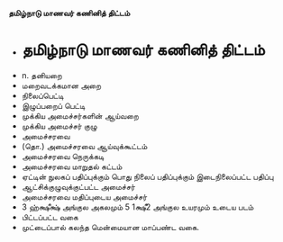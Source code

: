 **தமிழ்நாடு மாணவர் கணினித் திட்டம்**
- # தமிழ்நாடு மாணவர் கணினித் திட்டம்
- n. தனியறை
- மறைவடக்கமான அறை
- நிலைப்பெட்டி
- இழுப்பறைப் பெட்டி
- முக்கிய அமைச்சர்களின் ஆய்வறை
- முக்கிய அமைச்சர் குழு
- அமைச்சரவை
- (தொ.) அமைச்சரவை ஆய்வுக்கூட்டம்
- அமைச்சரவை நெருக்கடி
- அமைச்சரவை மாறுதல் கட்டம்
- ஏட்டின் நுலகப் பதிப்புக்கும் பொது நிலைப் பதிப்புக்கும் இடைநிலைப்பட்ட பதிப்பு
- ஆட்சிக்குழுவுக்குட்பட்ட அமைச்சர்
- அமைச்சரவை மதிப்புடைய அமைச்சர்
- 3 ஹ்க்ஷீக்ஷ் அங்குல அகலமும் 5 1க்ஷீ2 அங்குல உயரமும் உடைய படம்
- பிட்டப்பட்ட வகை
- முட்டைப்பால் கலந்த மென்மையான மாப்பண்ட வகை.

